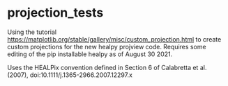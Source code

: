 # projection_tests


Using the tutorial https://matplotlib.org/stable/gallery/misc/custom_projection.html to create custom projections for the new healpy projview code. Requires some editing of the pip installable healpy as of August 30 2021.

Uses the HEALPix convention defined in Section 6 of Calabretta et al. (2007),
doi:10.1111/j.1365-2966.2007.12297.x
